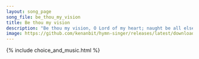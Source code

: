 ```yaml
---
layout: song_page
song_file: be_thou_my_vision
title: Be thou my vision
description: "Be thou my vision, O Lord of my heart; naught be all else to me save that thou art. Thou my best thought, by day or by night, waking or sleeping thy p... theist 4part acapella 5verse musicbyother textbyother"
image: https://github.com/kenanbit/hymn-singer/releases/latest/download/be_thou_my_vision-trad.png
---
```


{% include choice_and_music.html %}
